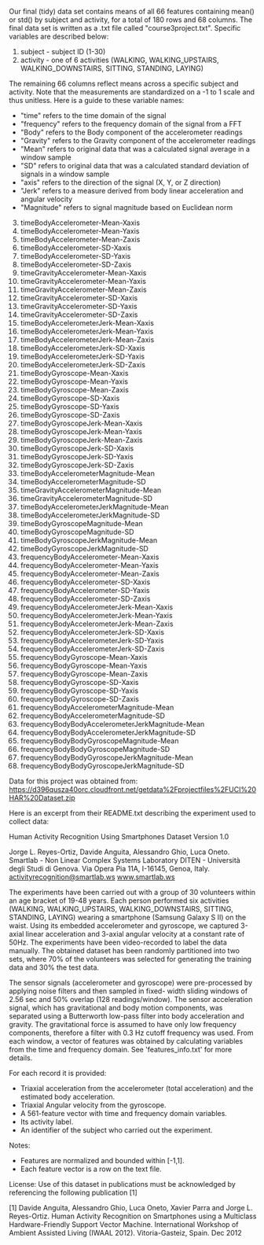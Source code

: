 
Our final (tidy) data set contains means of all 66 features containing mean() or std() by subject and activity, for a 
total of 180 rows and 68 columns.  The final data set is written as a .txt file called "course3project.txt".  Specific 
variables are described below:

1) subject	- subject ID (1-30)
2) activity - one of 6 activities (WALKING, WALKING_UPSTAIRS, WALKING_DOWNSTAIRS, SITTING, STANDING, LAYING)

The remaining 66 columns reflect means across a specific subject and activity.  Note that the measurements are standardized 
on a -1 to 1 scale and thus unitless.  Here is a guide to these variable names:
 - "time" refers to the time domain of the signal
 - "frequency" refers to the frequency domain of the signal from a FFT
 - "Body" refers to the Body component of the accelerometer readings
 - "Gravity" refers to the Gravity component of the accelerometer readings
 - "Mean" refers to original data that was a calculated signal average in a window sample
 - "SD" refers to original data that was a calculated standard deviation of signals in a window sample
 - "axis" refers to the direction of the signal (X, Y, or Z direction)
 - "Jerk" refers to a measure derived from body linear acceleration and angular velocity
 - "Magnitude" refers to signal magnitude based on Euclidean norm

3) timeBodyAccelerometer-Mean-Xaxis
4) timeBodyAccelerometer-Mean-Yaxis
5) timeBodyAccelerometer-Mean-Zaxis
6) timeBodyAccelerometer-SD-Xaxis
7) timeBodyAccelerometer-SD-Yaxis
8) timeBodyAccelerometer-SD-Zaxis
9) timeGravityAccelerometer-Mean-Xaxis
10) timeGravityAccelerometer-Mean-Yaxis
11) timeGravityAccelerometer-Mean-Zaxis
12) timeGravityAccelerometer-SD-Xaxis
13) timeGravityAccelerometer-SD-Yaxis
14) timeGravityAccelerometer-SD-Zaxis
15) timeBodyAccelerometerJerk-Mean-Xaxis	
16) timeBodyAccelerometerJerk-Mean-Yaxis	
17) timeBodyAccelerometerJerk-Mean-Zaxis	
18) timeBodyAccelerometerJerk-SD-Xaxis	
19) timeBodyAccelerometerJerk-SD-Yaxis	
20) timeBodyAccelerometerJerk-SD-Zaxis	
21) timeBodyGyroscope-Mean-Xaxis	
22) timeBodyGyroscope-Mean-Yaxis	
23) timeBodyGyroscope-Mean-Zaxis	
24) timeBodyGyroscope-SD-Xaxis	
25) timeBodyGyroscope-SD-Yaxis	
26) timeBodyGyroscope-SD-Zaxis	
27) timeBodyGyroscopeJerk-Mean-Xaxis	
28) timeBodyGyroscopeJerk-Mean-Yaxis	
29) timeBodyGyroscopeJerk-Mean-Zaxis	
30) timeBodyGyroscopeJerk-SD-Xaxis	
31) timeBodyGyroscopeJerk-SD-Yaxis	
32) timeBodyGyroscopeJerk-SD-Zaxis	
33) timeBodyAccelerometerMagnitude-Mean	
34) timeBodyAccelerometerMagnitude-SD	
35) timeGravityAccelerometerMagnitude-Mean	
36) timeGravityAccelerometerMagnitude-SD	
37) timeBodyAccelerometerJerkMagnitude-Mean	
38) timeBodyAccelerometerJerkMagnitude-SD	
39) timeBodyGyroscopeMagnitude-Mean	
40) timeBodyGyroscopeMagnitude-SD	
41) timeBodyGyroscopeJerkMagnitude-Mean	
42) timeBodyGyroscopeJerkMagnitude-SD	
43) frequencyBodyAccelerometer-Mean-Xaxis	
44) frequencyBodyAccelerometer-Mean-Yaxis	
45) frequencyBodyAccelerometer-Mean-Zaxis	
46) frequencyBodyAccelerometer-SD-Xaxis	
47) frequencyBodyAccelerometer-SD-Yaxis	
48) frequencyBodyAccelerometer-SD-Zaxis	
49) frequencyBodyAccelerometerJerk-Mean-Xaxis	
50) frequencyBodyAccelerometerJerk-Mean-Yaxis	
51) frequencyBodyAccelerometerJerk-Mean-Zaxis	
52) frequencyBodyAccelerometerJerk-SD-Xaxis	
53) frequencyBodyAccelerometerJerk-SD-Yaxis	
54) frequencyBodyAccelerometerJerk-SD-Zaxis	
55) frequencyBodyGyroscope-Mean-Xaxis	
56) frequencyBodyGyroscope-Mean-Yaxis	
57) frequencyBodyGyroscope-Mean-Zaxis	
58) frequencyBodyGyroscope-SD-Xaxis	
59) frequencyBodyGyroscope-SD-Yaxis	
60) frequencyBodyGyroscope-SD-Zaxis	
61) frequencyBodyAccelerometerMagnitude-Mean	
62) frequencyBodyAccelerometerMagnitude-SD	
63) frequencyBodyBodyAccelerometerJerkMagnitude-Mean	
64) frequencyBodyBodyAccelerometerJerkMagnitude-SD	
65) frequencyBodyBodyGyroscopeMagnitude-Mean	
66) frequencyBodyBodyGyroscopeMagnitude-SD	
67) frequencyBodyBodyGyroscopeJerkMagnitude-Mean	
68) frequencyBodyBodyGyroscopeJerkMagnitude-SD


Data for this project was obtained from: 
https://d396qusza40orc.cloudfront.net/getdata%2Fprojectfiles%2FUCI%20HAR%20Dataset.zip

Here is an excerpt from their README.txt describing the experiment used to collect data:

Human Activity Recognition Using Smartphones Dataset
Version 1.0

Jorge L. Reyes-Ortiz, Davide Anguita, Alessandro Ghio, Luca Oneto.
Smartlab - Non Linear Complex Systems Laboratory
DITEN - Università degli Studi di Genova.
Via Opera Pia 11A, I-16145, Genoa, Italy.
activityrecognition@smartlab.ws
www.smartlab.ws

The experiments have been carried out with a group of 30 volunteers within an age bracket of 19-48 years. Each person 
performed six activities (WALKING, WALKING_UPSTAIRS, WALKING_DOWNSTAIRS, SITTING, STANDING, LAYING) wearing a smartphone 
(Samsung Galaxy S II) on the waist. Using its embedded accelerometer and gyroscope, we captured 3-axial linear acceleration 
and 3-axial angular velocity at a constant rate of 50Hz. The experiments have been video-recorded to label the data 
manually. The obtained dataset has been randomly partitioned into two sets, where 70% of the volunteers was selected for 
generating the training data and 30% the test data. 

The sensor signals (accelerometer and gyroscope) were pre-processed by applying noise filters and then sampled in fixed-
width sliding windows of 2.56 sec and 50% overlap (128 readings/window). The sensor acceleration signal, which has 
gravitational and body motion components, was separated using a Butterworth low-pass filter into body acceleration and 
gravity. The gravitational force is assumed to have only low frequency components, therefore a filter with 0.3 Hz cutoff 
frequency was used. From each window, a vector of features was obtained by calculating variables from the time and frequency 
domain. See 'features_info.txt' for more details. 

For each record it is provided:
- Triaxial acceleration from the accelerometer (total acceleration) and the estimated body acceleration.
- Triaxial Angular velocity from the gyroscope. 
- A 561-feature vector with time and frequency domain variables. 
- Its activity label. 
- An identifier of the subject who carried out the experiment.

Notes: 
- Features are normalized and bounded within [-1,1].
- Each feature vector is a row on the text file.

License:
Use of this dataset in publications must be acknowledged by referencing the following publication [1] 

[1] Davide Anguita, Alessandro Ghio, Luca Oneto, Xavier Parra and Jorge L. Reyes-Ortiz. Human Activity Recognition on 
Smartphones using a Multiclass Hardware-Friendly Support Vector Machine. International Workshop of Ambient Assisted Living 
(IWAAL 2012). Vitoria-Gasteiz, Spain. Dec 2012
